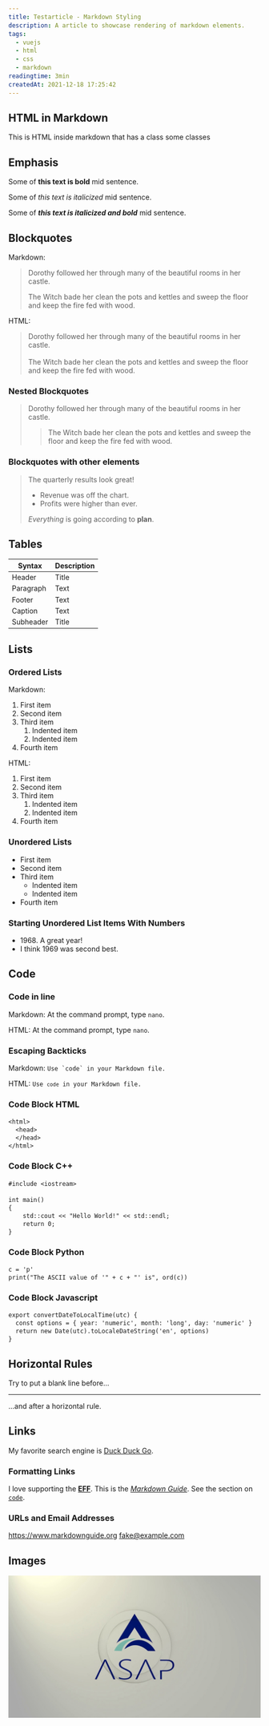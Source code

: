 ```yaml
---
title: Testarticle - Markdown Styling
description: A article to showcase rendering of markdown elements.
tags: 
  - vuejs
  - html
  - css
  - markdown
readingtime: 3min
createdAt: 2021-12-18 17:25:42
---
```


## HTML in Markdown

<div class="bg-blue-500 text-white p-4 mb-4">
  This is HTML inside markdown that has a class some classes
</div>

## Emphasis

Some of **this text is bold** mid sentence.

Some of *this text is italicized* mid sentence.

Some of ***this text is italicized and bold*** mid sentence.


## Blockquotes
Markdown:
> Dorothy followed her through many of the beautiful rooms in her castle.
>
> The Witch bade her clean the pots and kettles and sweep the floor and keep the fire fed with wood.

HTML:
<blockquote>
Dorothy followed her through many of the beautiful rooms in her castle.<br /><br />
The Witch bade her clean the pots and kettles and sweep the floor and keep the fire fed with wood.
</blockquote>

### Nested Blockquotes
> Dorothy followed her through many of the beautiful rooms in her castle.
>
>> The Witch bade her clean the pots and kettles and sweep the floor and keep the fire fed with wood.

### Blockquotes with other elements
> The quarterly results look great!
>
> - Revenue was off the chart.
> - Profits were higher than ever.
>
>  *Everything* is going according to **plan**.

## Tables
| Syntax      | Description |
| ----------- | ----------- |
| Header      | Title       |
| Paragraph   | Text        |
| Footer      | Text        |
| Caption     | Text        |
| Subheader   | Title       |

## Lists
### Ordered Lists
Markdown:
1. First item
2. Second item
3. Third item
    1. Indented item
    2. Indented item
4. Fourth item	

HTML:
<ol>
  <li>First item</li>
  <li>Second item</li>
  <li>Third item
    <ol>
      <li>Indented item</li>
      <li>Indented item</li>
    </ol>
  </li>
  <li>Fourth item</li>
</ol>	


### Unordered Lists
- First item
- Second item
- Third item
    - Indented item
    - Indented item
- Fourth item	

### Starting Unordered List Items With Numbers
- 1968\. A great year!
- I think 1969 was second best.	


## Code

### Code in line

Markdown: At the command prompt, type `nano`.	

HTML: At the command prompt, type <code>nano</code>.	

### Escaping Backticks
Markdown: ``Use `code` in your Markdown file.``	

HTML: <code>Use `code` in your Markdown file.</code>	

### Code Block HTML
```html[index.html]
<html>
  <head>
  </head>
</html>
```
### Code Block C++
```cpp[main.cpp]
#include <iostream>

int main()
{
    std::cout << "Hello World!" << std::endl;
    return 0;
}
```

### Code Block Python
```python[ascii.py]
c = 'p'
print("The ASCII value of '" + c + "' is", ord(c))
```

### Code Block Javascript
```js[convert.js]
export convertDateToLocalTime(utc) {
  const options = { year: 'numeric', month: 'long', day: 'numeric' }
  return new Date(utc).toLocaleDateString('en', options)
}
```

## Horizontal Rules
Try to put a blank line before...

---

...and after a horizontal rule.	

## Links
My favorite search engine is [Duck Duck Go](https://duckduckgo.com).
### Formatting Links
I love supporting the **[EFF](https://eff.org)**.
This is the *[Markdown Guide](https://www.markdownguide.org)*.
See the section on [`code`](#code).

### URLs and Email Addresses
<https://www.markdownguide.org>
<fake@example.com>


## Images

![ASAP Logo!](/images/projects/a2lparser/asaplogo.jpg "ASAP Logo")

